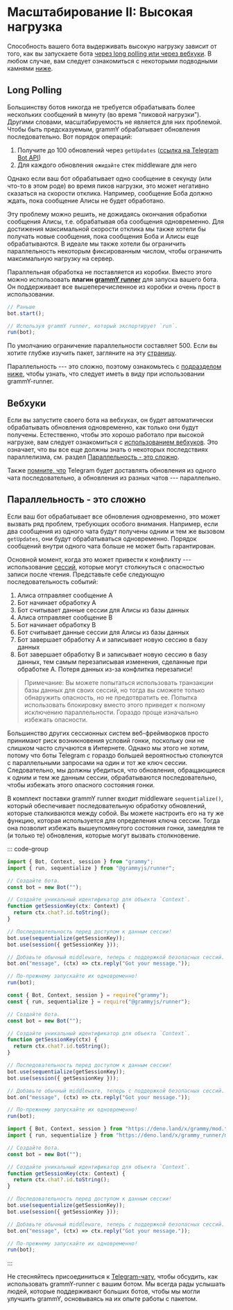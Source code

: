 # Масштабирование II: Высокая нагрузка

Способность вашего бота выдерживать высокую нагрузку зависит от того, как вы запускаете бота [через long polling или через вебхуки](../guide/deployment-types).
В любом случае, вам следует ознакомиться с некоторыми подводными камнями [ниже](#параллельность-это-сложно).

## Long Polling

Большинству ботов никогда не требуется обрабатывать более нескольких сообщений в минуту (во время "пиковой нагрузки").
Другими словами, масштабируемость не является для них проблемой.
Чтобы быть предсказуемым, grammY обрабатывает обновления последовательно.
Вот порядок операций:

1. Получите до 100 обновлений через `getUpdates` ([ссылка на Telegram Bot API](https://core.telegram.org/bots/api#getupdates))
2. Для каждого обновления `ожидайте` стек middleware для него

Однако если ваш бот обрабатывает одно сообщение в секунду (или что-то в этом роде) во время пиков нагрузки, это может негативно сказаться на скорости отклика.
Например, сообщение Боба должно ждать, пока сообщение Алисы не будет обработано.

Эту проблему можно решить, не дожидаясь окончания обработки сообщения Алисы, т.е. обрабатывая оба сообщения одновременно.
Для достижения максимальной скорости отклика мы также хотели бы получать новые сообщения, пока сообщения Боба и Алисы еще обрабатываются.
В идеале мы также хотели бы ограничить параллельность некоторым фиксированным числом, чтобы ограничить максимальную нагрузку на сервер.

Параллельная обработка не поставляется из коробки.
Вместо этого можно использовать **плагин [grammY runner](../plugins/runner)** для запуска вашего бота.
Он поддерживает все вышеперечисленное из коробки и очень прост в использовании.

```ts
// Раньше
bot.start();

// Используя grammY runner, который экспортирует `run`.
run(bot);
```

По умолчанию ограничение параллельности составляет 500.
Если вы хотите глубже изучить пакет, загляните на эту [страницу](../plugins/runner).

Параллельность --- это сложно, поэтому ознакомьтесь с [подразделом ниже](#параллельность-это-сложно), чтобы узнать, что следует иметь в виду при использовании grammY-runner.

## Вебхуки

Если вы запустите своего бота на вебхуках, он будет автоматически обрабатывать обновления одновременно, как только они будут получены.
Естественно, чтобы это хорошо работало при высокой нагрузке, вам следует ознакомиться с [использованием вебхуков](../guide/deployment-types#как-использовать-вебхуки).
Это означает, что вы все еще должны знать о некоторых последствиях параллелизма, см. раздел [Параллельность - это сложно](#параллельность-это-сложно).

Также [помните, что](../guide/deployment-types#своевременное-завершение-запросов-вебхуков) Telegram будет доставлять обновления из одного чата последовательно, а обновления из разных чатов --- параллельно.

## Параллельность - это сложно

Если ваш бот обрабатывает все обновления одновременно, это может вызвать ряд проблем, требующих особого внимания.
Например, если два сообщения из одного чата будут получены одним и тем же вызовом `getUpdates`, они будут обрабатываться одновременно.
Порядок сообщений внутри одного чата больше не может быть гарантирован.

Основной момент, когда это может привести к конфликту --- использование [сессий](../plugins/session), которые могут столкнуться с опасностью записи после чтения.
Представьте себе следующую последовательность событий:

1. Алиса отправляет сообщение A
2. Бот начинает обработку A
3. Бот считывает данные сессии для Алисы из базы данных
4. Алиса отправляет сообщение B
5. Бот начинает обработку B
6. Бот считывает данные сессии для Алисы из базы данных
7. Бот завершает обработку A и записывает новую сессию в базу данных
8. Бот завершает обработку B и записывает новую сессию в базу данных, тем самым перезаписывая изменения, сделанные при обработке A.
   Потеря данных из-за конфлитка перезаписи!

> Примечание: Вы можете попытаться использовать транзакции базы данных для своих сессий, но тогда вы сможете только обнаружить опасность, но не предотвратить ее.
> Попытка использовать блокировку вместо этого приведет к полному исключению параллельности.
> Гораздо проще изначально избежать опасности.

Большинство других сессионных систем веб-фреймворков просто принимают риск возникновения условий гонки, поскольку они не слишком часто случаются в Интернете.
Однако мы этого не хотим, потому что боты Telegram с гораздо большей вероятностью столкнутся с параллельными запросами на один и тот же ключ сессии.
Следовательно, мы должны убедиться, что обновления, обращающиеся к одним и тем же данным сессии, обрабатываются последовательно, чтобы избежать этого опасного состояния гонки.

В комплект поставки grammY runner входит middleware `sequentialize()`, который обеспечивает последовательную обработку обновлений, которые сталкиваются между собой.
Вы можете настроить его на ту же функцию, которая используется для определения ключа сессии.
Тогда она позволит избежать вышеупомянутого состояния гонки, замедляя те (и только те) обновления, которые могут вызвать столкновение.

::: code-group

```ts [TypeScript]
import { Bot, Context, session } from "grammy";
import { run, sequentialize } from "@grammyjs/runner";

// Создайте бота.
const bot = new Bot("");

// Создайте уникальный идентификатор для объекта `Context`.
function getSessionKey(ctx: Context) {
  return ctx.chat?.id.toString();
}

// Последовательность перед доступом к данным сессии!
bot.use(sequentialize(getSessionKey));
bot.use(session({ getSessionKey }));

// Добавьте обычный middleware, теперь с поддержкой безопасных сессий.
bot.on("message", (ctx) => ctx.reply("Got your message."));

// По-прежнему запускайте их одновременно!
run(bot);
```

```js [JavaScript]
const { Bot, Context, session } = require("grammy");
const { run, sequentialize } = require("@grammyjs/runner");

// Создайте бота.
const bot = new Bot("");

// Создайте уникальный идентификатор для объекта `Context`.
function getSessionKey(ctx) {
  return ctx.chat?.id.toString();
}

// Последовательность перед доступом к данным сессии!
bot.use(sequentialize(getSessionKey));
bot.use(session({ getSessionKey }));

// Добавьте обычный middleware, теперь с поддержкой безопасных сессий.
bot.on("message", (ctx) => ctx.reply("Got your message."));

// По-прежнему запускайте их одновременно!
run(bot);
```

```ts [Deno]
import { Bot, Context, session } from "https://deno.land/x/grammy/mod.ts";
import { run, sequentialize } from "https://deno.land/x/grammy_runner/mod.ts";

// Создайте бота.
const bot = new Bot("");

// Создайте уникальный идентификатор для объекта `Context`.
function getSessionKey(ctx: Context) {
  return ctx.chat?.id.toString();
}

// Последовательность перед доступом к данным сессии!
bot.use(sequentialize(getSessionKey));
bot.use(session({ getSessionKey }));

// Добавьте обычный middleware, теперь с поддержкой безопасных сессий.
bot.on("message", (ctx) => ctx.reply("Got your message."));

// По-прежнему запускайте их одновременно!
run(bot);
```

:::

Не стесняйтесь присоединиться к [Telegram-чату](https://t.me/grammyjs), чтобы обсудить, как использовать grammY-runner с вашим ботом.
Мы всегда рады услышать людей, которые поддерживают больших ботов, чтобы мы могли улучшить grammY, основываясь на их опыте работы с пакетом.
